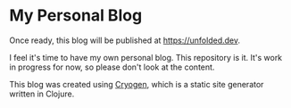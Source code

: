 My Personal Blog
================

Once ready, this blog will be published at https://unfolded.dev.

I feel it's time to have my own personal blog. This repository is it. It's work
in progress for now, so please don't look at the content.

This blog was created using [Cryogen](http://cryogenweb.org), which is a static
site generator written in Clojure.
